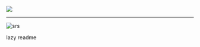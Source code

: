 ![](https://komarev.com/ghpvc/?username=your-github-username&color=000000)
___
![srs](https://github.com/user-attachments/assets/8e0a364e-752e-4410-b33d-bd4e22b22740)


lazy readme
<!--
**2airren/2airren** is a ✨ _special_ ✨ repository because its `README.md` (this file) appears on your GitHub profile.

Here are some ideas to get you started:

- 🔭 I’m currently working on ...
- 🌱 I’m currently learning ...
- 👯 I’m looking to collaborate on ...
- 🤔 I’m looking for help with ...
- 💬 Ask me about ...
- 📫 How to reach me: ...
- 😄 Pronouns: ...
- ⚡ Fun fact: ...
-->
